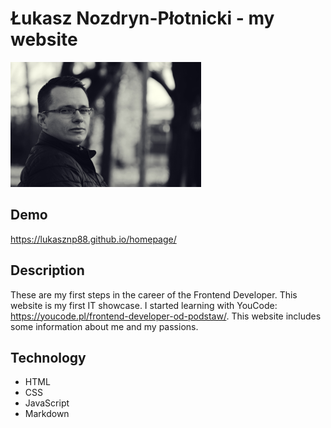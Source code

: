 # Łukasz Nozdryn-Płotnicki - my website

![Łukasz](fotka.png)

## Demo

https://lukasznp88.github.io/homepage/

## Description

These are my first steps in the career of the Frontend Developer. This website is my first IT showcase. I started learning with YouCode: https://youcode.pl/frontend-developer-od-podstaw/. This website includes some information about me and my passions.

## Technology
- HTML
- CSS
- JavaScript
- Markdown
